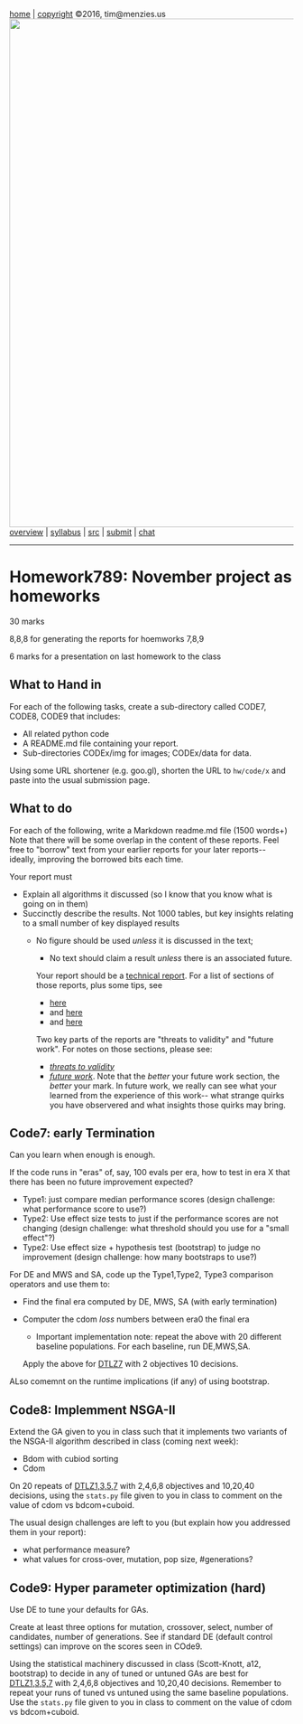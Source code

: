 

[home](http://tiny.cc/ase2016) |
[copyright](https://github.com/txt/ase16/blob/master/LICENSE.md) &copy;2016, tim&commat;menzies.us
<br>
[<img width=900 src="https://raw.githubusercontent.com/txt/ase16/master/img/mase16.png">](http://tiny.cc/ase2016)<br>
[overview](https://github.com/txt/ase16/blob/master/doc/overview.md) |
[syllabus](https://github.com/txt/ase16/blob/master/doc/syllabus.md) |
[src](https://github.com/txt/ase16/tree/master/src) |
[submit](http://tiny.cc/ase16give) |
[chat](https://ase16.slack.com/) 


______

# Homework789: November project as homeworks

30 marks

8,8,8 for generating the reports for hoemworks 7,8,9

6 marks for a presentation on last homework to the class


## What to Hand in

For each of the following tasks, create a sub-directory called
CODE7, CODE8, CODE9 that includes:

+ All related python code
+ A README.md file containing your report.
+ Sub-directories CODEx/img for images; CODEx/data for data.

Using some URL shortener (e.g. goo.gl), shorten the URL to `hw/code/x`
and paste into the usual submission page.


## What to do

For each of the following,  write a Markdown readme.md file (1500 words+)
Note that there will be some overlap in the content
of these reports. Feel free to "borrow" text from
your earlier reports for your later reports-- ideally, improving the borrowed bits each time.

Your report must

+ Explain all algorithms it discussed (so I know that you know what is going on in them)
+ Succinctly describe the results. Not 1000 tables, but key insights relating to a small number of key displayed
  results
    + No figure should be used _unless_ it is discussed in the text;
      + No text should claim a result _unless_ there is an associated future.


      Your report should be a [technical report](https://www.cg.tuwien.ac.at/resources/HowToWriteAScientificPaper.html).
      For a list of sections of those reports, plus some tips, see

      + [here](http://cs.stanford.edu/people/widom/paper-writing.html)
      + and [here](https://www.cg.tuwien.ac.at/resources/HowToWriteAScientificPaper.html)
      + and [here](http://www.dgp.toronto.edu/~hertzman/advice/writing-technical-papers.pdf)

      Two key parts of the reports are "threats to validity" and "future work". For notes on those sections, please see:

      + _[threats to validity](http://www.robertfeldt.net/publications/feldt_2010_validity_threats_in_ese_initial_survey.pdf)_
      + _[future work](https://guidetogradschoolsurvival.wordpress.com/2011/04/15/how-to-write-future-workconclusions-2/)_.
      Note that the _better_ your future work section, the _better_ your mark. In future work,
            we really can see what your learned from the experience of this work-- what strange quirks
                you have observered and what insights those quirks may bring.

## Code7: early Termination

Can you learn when enough is enough.

If the code runs in "eras" of, say, 100 evals per era, how to test in era X that there has been no future improvement expected?

- Type1: just compare median performance scores (design challenge: what performance score to use?)
- Type2: Use effect size tests to just if the performance scores are not changing (design challenge: what threshold should you use for a "small effect"?)
- Type2: Use effect size + hypothesis test (bootstrap) to judge no improvement (design challenge: how many bootstraps to use?)

For DE and MWS and SA, code up the Type1,Type2, Type3 comparison operators and use them to:

+ Find the final era computed by DE, MWS, SA (with early termination)
+ Computer the cdom _loss_ numbers between era0 the final era
     + Important implementation note: repeat the above with 20 different baseline populations. For each baseline, run DE,MWS,SA.

     Apply the above for [DTLZ7](http://e-collection.library.ethz.ch/eserv/eth:24696/eth-24696-01.pdf)
     with 2 objectives 10 decisions.

ALso comemnt on the runtime implications (if any) of using  bootstrap.

## Code8: Implemment NSGA-II

Extend the GA given to you in class such that it implements two variants of the NSGA-II algorithm described in class (coming next week):

- Bdom with cubiod sorting
- Cdom

On
20 repeats of  [DTLZ1,3,5,7](http://e-collection.library.ethz.ch/eserv/eth:24696/eth-24696-01.pdf)
with 2,4,6,8 objectives and 10,20,40 decisions, 
using the `stats.py` file given to you in class to comment on the value of cdom vs bdcom+cuboid.

The usual design challenges are left to you (but explain how you addressed them in your report):

- what performance measure?
- what values for cross-over, mutation, pop size, #generations?

## Code9: Hyper parameter optimization (hard)

Use DE to tune your defaults for GAs.

Create at least three options for mutation, crossover, select, number of candidates, number of generations.
See if  standard DE (default control settings) can improve on the scores seen in COde9.

Using the statistical machinery discussed in class (Scott-Knott, a12, bootstrap) to decide in any of
tuned or untuned GAs are best for
[DTLZ1,3,5,7](http://e-collection.library.ethz.ch/eserv/eth:24696/eth-24696-01.pdf)
with 2,4,6,8 objectives and 10,20,40 decisions. Remember to repeat your runs of tuned vs untuned using the
same baseline populations.
Use the `stats.py` file given to you in class to comment on the value of cdom vs bdcom+cuboid.

